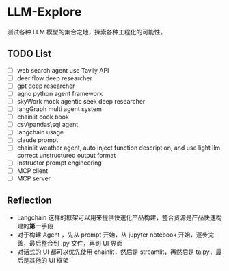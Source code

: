 # LLM-Explore

测试各种 LLM 模型的集合之地，探索各种工程化的可能性。

## TODO List

- [ ] web search agent use Tavily API
- [ ] deer flow deep researcher
- [ ] gpt deep researcher
- [ ] agno python agent framework
- [ ] skyWork mock agentic seek deep researcher
- [ ] langGraph multi agent system
- [ ] chainlit cook book
- [ ] csv\pandas\sql agent
- [ ] langchain usage
- [ ] claude prompt
- [ ] chainlit weather agent, auto inject function description, and use light llm correct unstructured output format
- [ ] instructor prompt engineering
- [ ] MCP client
- [ ] MCP server

## Reflection

- Langchain 这样的框架可以用来提供快速化产品构建，整合资源是产品快速构建的**第一**手段
- 对于构建 Agent ，先从 prompt 开始，从 jupyter notebook 开始，逐步完善，最后整合到 .py 文件，再到 UI 界面
- 对话式的 UI 都可以优先使用 chainlit，然后是 streamlit，再然后是 taipy，最后是其他的 UI 框架

